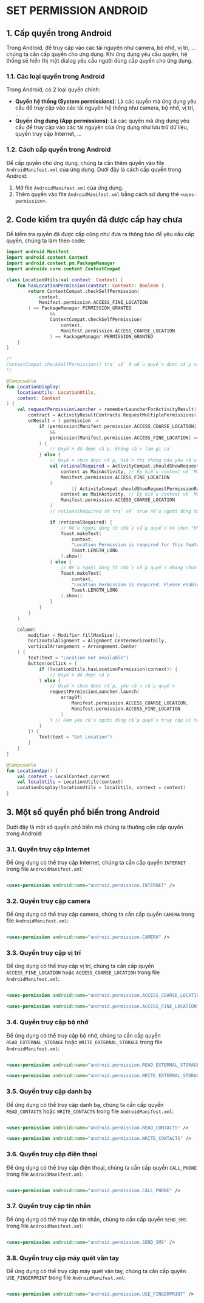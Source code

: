 # SET PERMISSION ANDROID

## 1. Cấp quyền trong Android

Trong Android, để truy cập vào các tài nguyên như camera, bộ nhớ, vị trí, ... chúng ta cần cấp quyền
cho ứng dụng. Khi ứng dụng yêu cầu quyền, hệ thống sẽ hiển thị một dialog yêu cầu người dùng cấp
quyền cho ứng dụng.

### 1.1. Các loại quyền trong Android

Trong Android, có 2 loại quyền chính:

- **Quyền hệ thống (System permissions)**: Là các quyền mà ứng dụng yêu cầu để truy cập vào các tài
  nguyên hệ thống như camera, bộ nhớ, vị trí, ...
- **Quyền ứng dụng (App permissions)**: Là các quyền mà ứng dụng yêu cầu để truy cập vào các tài
  nguyên của ứng dụng như lưu trữ dữ liệu, quyền truy cập Internet, ...

### 1.2. Cách cấp quyền trong Android

Để cấp quyền cho ứng dụng, chúng ta cần thêm quyền vào file `AndroidManifest.xml` của ứng dụng. Dưới
đây là cách cấp quyền trong Android:

1. Mở file `AndroidManifest.xml` của ứng dụng.
2. Thêm quyền vào file `AndroidManifest.xml` bằng cách sử dụng thẻ `<uses-permission>`.

## 2. Code kiểm tra quyền đã được cấp hay chưa

Để kiểm tra quyền đã được cấp cũng như đưa ra thông báo để yêu cầu cấp quyền, chúng ta làm theo
code:

```kotlin
import android.Manifest
import android.content.Context
import android.content.pm.PackageManager
import androidx.core.content.ContextCompat

class LocationUtils(val context: Context) {
    fun hasLocationPermission(context: Context): Boolean {
        return ContextCompat.checkSelfPermission(
            context,
            Manifest.permission.ACCESS_FINE_LOCATION
        ) == PackageManager.PERMISSION_GRANTED
                &&
                ContextCompat.checkSelfPermission(
                    context,
                    Manifest.permission.ACCESS_COARSE_LOCATION
                ) == PackageManager.PERMISSION_GRANTED
    }
}

/*
ContextCompat.checkSelfPermission() trả về 0 nếu quyền được cấp và trả về -1 nếu quyền không được cấp
*/

@Composable
fun LocationDisplay(
    locationUtils: LocationUtils,
    context: Context
) {
    val requestPermissionLauncher = rememberLauncherForActivityResult(
        contract = ActivityResultContracts.RequestMultiplePermissions(),
        onResult = { permission ->
            if (permission[Manifest.permission.ACCESS_COARSE_LOCATION] == true
                &&
                permission[Manifest.permission.ACCESS_FINE_LOCATION] == true
            ) {
                // Quyền đã được cấp, không cần làm gì cả
            } else {
                // Quyền chưa được cấp, hiển thị thông báo yêu cầu cấp quyền
                val retionalRequired = ActivityCompat.shouldShowRequestPermissionRationale(
                    context as MainActivity, // Ép kiểu context về MainActivity khi đang thực hiện trong Ứng dụng
                    Manifest.permission.ACCESS_FINE_LOCATION
                )
                        || ActivityCompat.shouldShowRequestPermissionRationale(
                    context as MainActivity, // Ép kiểu context về MainActivity khi đang thực hiện trong Ứng dụng
                    Manifest.permission.ACCESS_COARSE_LOCATION
                )
                // retionalRequired sẽ trả về true nếu người dùng từ chối cấp quyền và chọn "Không hiển thị lần nữa"

                if (retionalRequired) {
                    // Nếu người dùng từ chối cấp quyền và chọn "Không hiển thị lần nữa"
                    Toast.makeText(
                        context,
                        "Location Permission is required for this feature to work",
                        Toast.LENGTH_LONG
                    ).show()
                } else {
                    // Nếu người dùng từ chối cấp quyền nhưng chưa chọn "Không hiển thị lần nữa"
                    Toast.makeText(
                        context,
                        "Location Permission is required. Please enable it in the app settings",
                        Toast.LENGTH_LONG
                    ).show()
                }
            }
        }
    )

    Column(
        modifier = Modifier.fillMaxSize(),
        horizontalAlignment = Alignment.CenterHorizontally,
        verticalArrangement = Arrangement.Center
    ) {
        Text(text = "Location not available")
        Button(onClick = {
            if (locationUtils.hasLocationPermission(context)) {
                // Quyền đã được cấp
            } else {
                // Quyền chưa được cấp, yêu cầu cấp quyền
                requestPermissionLauncher.launch(
                    arrayOf(
                        Manifest.permission.ACCESS_COARSE_LOCATION,
                        Manifest.permission.ACCESS_FINE_LOCATION
                    )
                ) // Hàm yêu cầu người dùng cấp quyền truy cập vị trí
            }
        }) {
            Text(text = "Get Location")
        }
    }
}

@Composable
fun LocationApp() {
    val context = LocalContext.current
    val localUtils = LocationUtils(context)
    LocationDisplay(locationUtils = localUtils, context = context)
}
```

## 3. Một số quyền phổ biến trong Android

Dưới đây là một số quyền phổ biến mà chúng ta thường cần cấp quyền trong Android:

### 3.1. Quyền truy cập Internet

Để ứng dụng có thể truy cập Internet, chúng ta cần cấp quyền `INTERNET` trong
file `AndroidManifest.xml`:

```xml

<uses-permission android:name="android.permission.INTERNET" />
```

### 3.2. Quyền truy cập camera

Để ứng dụng có thể truy cập camera, chúng ta cần cấp quyền `CAMERA` trong
file `AndroidManifest.xml`:

```xml

<uses-permission android:name="android.permission.CAMERA" />
```

### 3.3. Quyền truy cập vị trí

Để ứng dụng có thể truy cập vị trí, chúng ta cần cấp quyền `ACCESS_FINE_LOCATION`
hoặc `ACCESS_COARSE_LOCATION` trong file `AndroidManifest.xml`:

```xml

<uses-permission android:name="android.permission.ACCESS_COARSE_LOCATION" />

<uses-permission android:name="android.permission.ACCESS_FINE_LOCATION" />
```

### 3.4. Quyền truy cập bộ nhớ

Để ứng dụng có thể truy cập bộ nhớ, chúng ta cần cấp quyền `READ_EXTERNAL_STORAGE`
hoặc `WRITE_EXTERNAL_STORAGE` trong file `AndroidManifest.xml`:

```xml

<uses-permission android:name="android.permission.READ_EXTERNAL_STORAGE" />

<uses-permission android:name="android.permission.WRITE_EXTERNAL_STORAGE" />
```

### 3.5. Quyền truy cập danh bạ

Để ứng dụng có thể truy cập danh bạ, chúng ta cần cấp quyền `READ_CONTACTS` hoặc `WRITE_CONTACTS`
trong file `AndroidManifest.xml`:

```xml

<uses-permission android:name="android.permission.READ_CONTACTS" />

<uses-permission android:name="android.permission.WRITE_CONTACTS" />
```

### 3.6. Quyền truy cập điện thoại

Để ứng dụng có thể truy cập điện thoại, chúng ta cần cấp quyền `CALL_PHONE` trong
file `AndroidManifest.xml`:

```xml

<uses-permission android:name="android.permission.CALL_PHONE" />
```

### 3.7. Quyền truy cập tin nhắn

Để ứng dụng có thể truy cập tin nhắn, chúng ta cần cấp quyền `SEND_SMS` trong
file `AndroidManifest.xml`:

```xml

<uses-permission android:name="android.permission.SEND_SMS" />
```

### 3.8. Quyền truy cập máy quét vân tay

Để ứng dụng có thể truy cập máy quét vân tay, chúng ta cần cấp quyền `USE_FINGERPRINT` trong
file `AndroidManifest.xml`:

```xml

<uses-permission android:name="android.permission.USE_FINGERPRINT" />
```